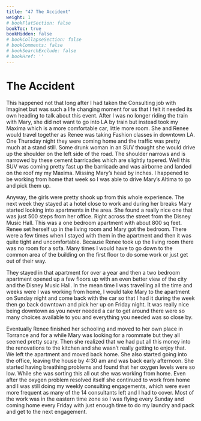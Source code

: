 ```yaml
---
title: "47 The Accident"
weight: 1
# bookFlatSection: false
bookToc: true
bookHidden: false
# bookCollapseSection: false
# bookComments: false
# bookSearchExclude: false
# bookHref: ''
---
```

# The Accident
This happened not that long after I had taken the Consulting job with Imaginet but was such a life changing moment for us that I felt it needed its own heading to talk about this event. After I was no longer riding the train with Mary, she did not want to go into LA by train but instead took my Maxima which is a more comfortable car, little more room. She and Renee would travel together as Renee was taking Fashion classes in downtown LA. One Thursday night they were coming home and the traffic was pretty much at a stand still. Some drunk woman in an SUV thought she would drive up the shoulder on the left side of the road. The shoulder narrows and is narrowed by these cement barricades which are slightly tapered. Well this SUV was coming pretty fast up the barricade and was airborne and landed on the roof my my Maxima.   Missing Mary’s head by inches. I happened to be working from home that week so I was able to drive Mary’s Altima to go and pick them up.

Anyway, the girls were pretty shook up from this whole experience. The next week they stayed at a hotel close to work and during her breaks Mary started looking into apartments in the area. She found a really nice one that was just 500 steps from her office. Right across the street from the Disney Music Hall. This was a one bedroom apartment with about 800 sq feet. Renee set herself up in the living room and Mary got the bedroom. There were a few times when I stayed with them in the apartment and then it was quite tight and uncomfortable. Because Renee took up the living room there was no room for a sofa. Many times I would have to go down to the common area of the building on the first floor to do some work or just get out of their way.

They stayed in that apartment for over a year and then a two bedroom apartment opened up a few floors up with an even better view of the city and the Disney Music Hall. In the mean time I was travelling all the time and weeks were I was working from home, I would take Mary to the apartment on Sunday night and come back with the car so that I had it during the week then go back downtown and pick her up on Friday night. It was really nice being downtown as you never needed a car to get around there were so many choices available to you and everything you needed was so close by.

Eventually Renee finished her schooling and moved to her own place in Torrance and for a while Mary was looking for a roommate but they all seemed pretty scary. Then she realized that we had put all this money into the renovations to the kitchen and she wasn’t really getting to enjoy that. We left the apartment and moved back home. She also started going into the office, leaving the house by 4:30 am and was back early afternoon. She started having breathing problems and found that her oxygen levels were so low. While she was sorting this all out she was working from home. Even after the oxygen problem resolved itself she continued to work from home and I was still doing my weekly consulting engagements, which were even more frequent as many of the 14 consultants left and I had to cover. Most of the work was in the eastern time zone so I was flying every Sunday and coming home every Friday with just enough time to do my laundry and pack and get to the next engagement.